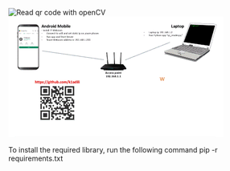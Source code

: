 ![Read qr code with openCV](readqrcode.jpg)
![Read qr code with openCV](Qr.gif)


To install the required library, run the following command
pip -r requirements.txt


